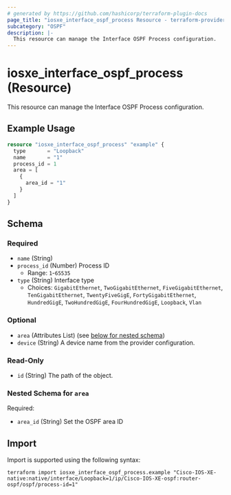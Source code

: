 ```yaml
---
# generated by https://github.com/hashicorp/terraform-plugin-docs
page_title: "iosxe_interface_ospf_process Resource - terraform-provider-iosxe"
subcategory: "OSPF"
description: |-
  This resource can manage the Interface OSPF Process configuration.
---
```


# iosxe_interface_ospf_process (Resource)

This resource can manage the Interface OSPF Process configuration.

## Example Usage

```terraform
resource "iosxe_interface_ospf_process" "example" {
  type       = "Loopback"
  name       = "1"
  process_id = 1
  area = [
    {
      area_id = "1"
    }
  ]
}
```

<!-- schema generated by tfplugindocs -->
## Schema

### Required

- `name` (String)
- `process_id` (Number) Process ID
  - Range: `1`-`65535`
- `type` (String) Interface type
  - Choices: `GigabitEthernet`, `TwoGigabitEthernet`, `FiveGigabitEthernet`, `TenGigabitEthernet`, `TwentyFiveGigE`, `FortyGigabitEthernet`, `HundredGigE`, `TwoHundredGigE`, `FourHundredGigE`, `Loopback`, `Vlan`

### Optional

- `area` (Attributes List) (see [below for nested schema](#nestedatt--area))
- `device` (String) A device name from the provider configuration.

### Read-Only

- `id` (String) The path of the object.

<a id="nestedatt--area"></a>
### Nested Schema for `area`

Required:

- `area_id` (String) Set the OSPF area ID

## Import

Import is supported using the following syntax:

```shell
terraform import iosxe_interface_ospf_process.example "Cisco-IOS-XE-native:native/interface/Loopback=1/ip/Cisco-IOS-XE-ospf:router-ospf/ospf/process-id=1"
```
